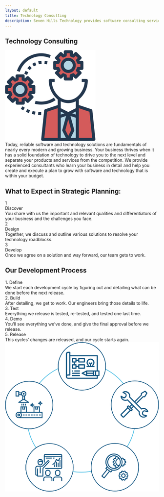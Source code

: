 ```yaml
---
layout: default
title: Technology Consulting
description: Seven Hills Technology provides software consulting services in any industry with local experienced consultants skilled at delivering high quality software solutions to clients.
---
```


<section class="sh-intro">
    <div class="sh-tagline">
        <h2 class="sh-header-lines"><span>Technology Consulting</span></h2>
        <div id="flexTeamFeature" >
            <img src="/images/consulting-color.svg" alt="consulting" />
        </div>
    </div>
    <div class="sh-description">
        Today, reliable software and technology solutions are fundamentals of nearly every modern and growing business. Your business thrives when it has a solid foundation of technology to drive you to the next level and separate your products and services from the competition. We provide experienced consultants who learn your business in detail and help you create and execute a plan to grow with software and technology that is within your budget.
    </div>
</section>

<div class="sh-band-flair dark-top"></div>
<section class="sh-dark-band">
    <h2 class="sh-dark-band-header">What to Expect in Strategic Planning:</h2>
    <div class="steps">
        <div class="step">
            <div class="step-number">1</div>
            <div class="step-title">Discover</div>
            <div class="step-caption">
                You share with us the important and relevant qualities and differentiators of your business and the challenges you face.
            </div>
        </div>
        <div class="step">
            <div class="step-number">2</div>
            <div class="step-title">Design</div>
            <div class="step-caption">
                Together, we discuss and outline various solutions to resolve your technology roadblocks.
            </div>
        </div>
        <div class="step">
            <div class="step-number">3</div>
            <div class="step-title">Develop</div>
            <div class="step-caption">
                Once we agree on a solution and way forward, our team gets to work.
            </div>
        </div>
    </div>
</section>
<div class="sh-band-flair dark-bottom"></div>

<section class="sh-white-band">
    <h2 class="sh-white-band-header">Our Development Process</h2>
    <div class="dev-steps">
        <div class="dev-step-list">
            <div class="dev-step">
                <div class="dev-step-title">1. Define</div>
                <div class="dev-step-description">We start each development cycle by figuring out and detailing what can be done before the next release.</div>
            </div>
            <div class="dev-step">
                <div class="dev-step-title">2. Build</div>
                <div class="dev-step-description">After detailing, we get to work. Our engineers bring those details to life.</div>
            </div>
            <div class="dev-step">
                <div class="dev-step-title">3. Test</div>
                <div class="dev-step-description">Everything we release is tested, re-tested, and tested one last time.</div>
            </div>
            <div class="dev-step">
                <div class="dev-step-title">4. Demo</div>
                <div class="dev-step-description">You’ll see everything we’ve done, and give the final approval before we release.</div>
            </div>
            <div class="dev-step">
                <div class="dev-step-title">5. Release</div>
                <div class="dev-step-description">This cycles’ changes are released, and our cycle starts again.</div>
            </div>
        </div>
        <div class="dev-step-graphic">
            <img src="/images/dev-process.svg" alt="Development Process" />
        </div>
    </div>
</section>